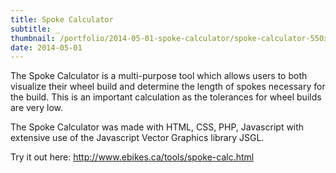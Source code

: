 ```yaml
---
title: Spoke Calculator
subtitle: _
thumbnail: /portfolio/2014-05-01-spoke-calculator/spoke-calculator-550x350.webp
date: 2014-05-01
---
```


The Spoke Calculator is a multi-purpose tool which allows users to both visualize their wheel build and determine the length of spokes necessary for the build. This is an important calculation as the tolerances for wheel builds are very low.

The Spoke Calculator was made with HTML, CSS, PHP, Javascript with extensive use of the Javascript Vector Graphics library JSGL.

Try it out here: <a href="http://www.ebikes.ca/tools/spoke-calc.html">http://www.ebikes.ca/tools/spoke-calc.html</a>